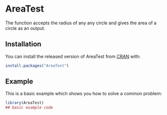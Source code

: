 
<!-- README.md is generated from README.Rmd. Please edit that file -->

# AreaTest

<!-- badges: start -->
<!-- badges: end -->

The function accepts the radius of any any circle and gives the area of
a circle as an output.

## Installation

You can install the released version of AreaTest from
[CRAN](https://CRAN.R-project.org) with:

``` r
install.packages("AreaTest")
```

## Example

This is a basic example which shows you how to solve a common problem:

``` r
library(AreaTest)
## basic example code
```
